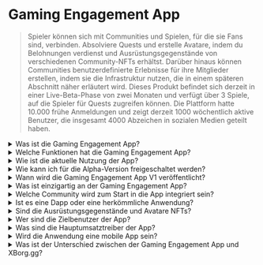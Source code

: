 # Gaming Engagement App

> Spieler können sich mit Communities und Spielen, für die sie Fans sind, verbinden. Absolviere Quests und erstelle Avatare, indem du Belohnungen verdienst und Ausrüstungsgegenstände von verschiedenen Community-NFTs erhältst. Darüber hinaus können Communities benutzerdefinierte Erlebnisse für ihre Mitglieder erstellen, indem sie die Infrastruktur nutzen, die in einem späteren Abschnitt näher erläutert wird. Dieses Produkt befindet sich derzeit in einer Live-Beta-Phase von zwei Monaten und verfügt über 3 Spiele, auf die Spieler für Quests zugreifen können. Die Plattform hatte 10.000 frühe Anmeldungen und zeigt derzeit 1000 wöchentlich aktive Benutzer, die insgesamt 4000 Abzeichen in sozialen Medien geteilt haben.

<details>

<summary>Was ist die Gaming Engagement App?</summary>

Die Gaming Engagement App ist eine App, die es Spielen und Communities ermöglicht, ihren Fans näher zu sein und ihre Bindung zu stärken.

* **Für Spieler:** Es ist eine App, die es Spielern ermöglicht, mit ihren Lieblingsspielen und Communities in Verbindung zu bleiben.
* **Für Spiele:** Es erstellt unterhaltsame Herausforderungen, die Spieler im Spiel abschließen und mit ihren Freunden teilen können, und Spieler werden für ihre Erfolge belohnt.
* **Für Communities:** Es bietet Herausforderungen, die mit ihrer Gruppe zusammenhängen, und Spieler verdienen spezielle Ausrüstungsgegenstände, um ihre Avatare anzupassen.

Es ist eine einfache und bequeme Lösung, um Spieler bei Laune zu halten und zu begeistern.

</details>

<details>

<summary>Welche Funktionen hat die Gaming Engagement App?</summary>

* Erstellen und Beitritt zu Communities
* Erstellen einzigartiger Quests basierend auf sozialen Plattformen und Spielen (Twitter, Discord, Twitch, manuelle Einreichung und alle unterstützten Spiele)
* Verknüpfung des Quest-Erfolgs mit einem einzigartigen Ausrüstungsgegenstand
* Erstellen eines einzigartigen zusammensetzbaren Avatars mit mehreren Merkmalen und Ausrüstungsgegenständen
* Verkauf von Ausrüstungsgegenständen gegen eine Gebühr

</details>

<details>

<summary>Wie ist die aktuelle Nutzung der App?</summary>

Die Alpha-Version der App hat **10.000** einzigartige Benutzer mit über **30.000** abgeschlossenen Quests gesammelt. Die App unterstützt Spiele sowohl in Web3 als auch in Web2 und bietet derzeit **Ev.io**, **Dota2** und **CSGO**. Weitere Spiele werden integriert.

</details>

<details>

<summary>Wie kann ich für die Alpha-Version freigeschaltet werden?</summary>

Der Freischaltungsprozess für die Alpha-Version ist beendet.

</details>

<details>

<summary>Wann wird die Gaming Engagement App V1 veröffentlicht?</summary>

Voraussichtlich im 2. Quartal 2023.

</details>

<details>

<summary>Was ist einzigartig an der Gaming Engagement App?</summary>

* In-Game-Quest-Engine
* Avatar-Inventar und Ausrüstungsgegenstands-Drops

</details>

<details>

<summary>Welche Community wird zum Start in die App integriert sein?</summary>

Team BDS wird die erste Community sein. XBorg hat Partnerschaften mit erstklassigen Esport-Teams gesichert und wird diese bekannt geben.

</details>

<details>

<summary>Ist es eine Dapp oder eine herkömmliche Anwendung?</summary>

Die App ist eine hybride Web3-Anwendung, was bedeutet, dass das Benutzererlebnis unabhängig davon, ob der Benutzer Web2 oder Web3-Authentifizierung verwendet, gleich bleibt. Wenn Benutzer jedoch Web3 wählen, behalten sie das Eigentum an ihren Assets (Ausrüstungsgegenstände, Avatare).

</details>

<details>

<summary>Sind die Ausrüstungsgegenstände und Avatare NFTs?</summary>

Ja, die Ausrüstungsgegenstände sind übertragbare NFTs, während der Avatar ein nicht übertragbares NFT ist.

</details>

<details>

<summary>Wer sind die Zielbenutzer der App?</summary>

Für **Benutzer** sind es Spieler, die Interesse an Esports haben oder Fans bestimmter Communities oder Spiele sind.

Für **Communities** sind es Esport-Teams und Influencer-Communities.

</details>

<details>

<summary>Was sind die Hauptumsatztreiber der App?</summary>

* Benutzerabonnements
* Verkauf von Ausrüstungsgegenständen
* Gebühren für den Ausrüstungsgegenstandsverkauf

</details>

<details>

<summary>Wird die Anwendung eine mobile App sein?</summary>

Anfangs nicht. Aber wir planen, in späteren Versionen auch eine mobile Version zu veröffentlichen.

</details>

<details>

<summary>Was ist der Unterschied zwischen der Gaming Engagement App und XBorg.gg?</summary>

Die Gaming Engagement App wird unter der Domain **xborg.gg** gehostet.

</details>